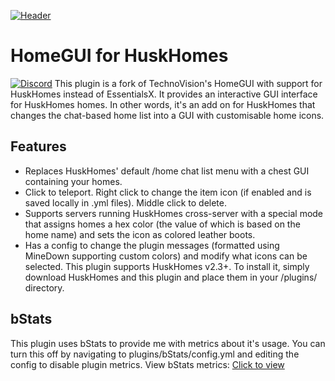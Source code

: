 [![Header](https://i.imgur.com/p6qAvld.png "Header")](https://www.spigotmc.org/resources/homegui-for-huskhomes.91059/)
# HomeGUI for HuskHomes
[![Discord](https://img.shields.io/discord/818135932103557162?color=7289da&logo=discord)](https://discord.gg/tVYhJfyDWG)
This plugin is a fork of TechnoVision's HomeGUI with support for HuskHomes instead of EssentialsX. It provides an interactive GUI interface for HuskHomes homes. In other words, it's an add on for HuskHomes that changes the chat-based home list into a GUI with customisable home icons.

## Features
* Replaces HuskHomes' default /home chat list menu with a chest GUI containing your homes.
* Click to teleport. Right click to change the item icon (if enabled and is saved locally in .yml files). Middle click to delete.
* Supports servers running HuskHomes cross-server with a special mode that assigns homes a hex color (the value of which is based on the home name) and sets the icon as colored leather boots.
* Has a config to change the plugin messages (formatted using MineDown supporting custom colors) and modify what icons can be selected. This plugin supports HuskHomes v2.3+. To install it, simply download HuskHomes and this plugin and place them in your /plugins/ directory.

## bStats
This plugin uses bStats to provide me with metrics about it's usage. You can turn this off by navigating to plugins/bStats/config.yml and editing the config to disable plugin metrics.
View bStats metrics: [Click to view](https://bstats.org/plugin/bukkit/HuskHomesGUI/10969)
